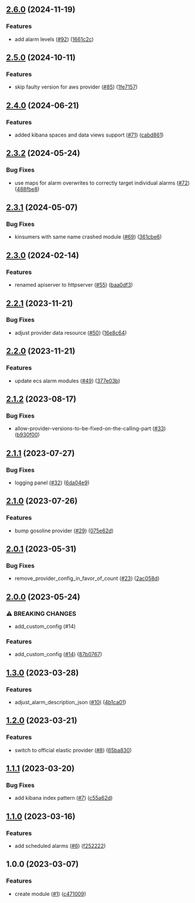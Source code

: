 ## [2.6.0](https://github.com/justtrackio/terraform-aws-ecs-gosoline-monitoring/compare/v2.5.0...v2.6.0) (2024-11-19)


### Features

* add alarm levels ([#92](https://github.com/justtrackio/terraform-aws-ecs-gosoline-monitoring/issues/92)) ([1661c2c](https://github.com/justtrackio/terraform-aws-ecs-gosoline-monitoring/commit/1661c2cb4fd0804c783a2ca5985c87ed17f7cc44))

## [2.5.0](https://github.com/justtrackio/terraform-aws-ecs-gosoline-monitoring/compare/v2.4.0...v2.5.0) (2024-10-11)


### Features

* skip faulty version for aws provider ([#85](https://github.com/justtrackio/terraform-aws-ecs-gosoline-monitoring/issues/85)) ([1fe7157](https://github.com/justtrackio/terraform-aws-ecs-gosoline-monitoring/commit/1fe7157031c2989517182bbace87e0ce7d0f90fb))

## [2.4.0](https://github.com/justtrackio/terraform-aws-ecs-gosoline-monitoring/compare/v2.3.2...v2.4.0) (2024-06-21)


### Features

* added kibana spaces and data views support ([#71](https://github.com/justtrackio/terraform-aws-ecs-gosoline-monitoring/issues/71)) ([cabd861](https://github.com/justtrackio/terraform-aws-ecs-gosoline-monitoring/commit/cabd8616c728db496d514b76ce8237a698752e0f))

## [2.3.2](https://github.com/justtrackio/terraform-aws-ecs-gosoline-monitoring/compare/v2.3.1...v2.3.2) (2024-05-24)


### Bug Fixes

* use maps for alarm overwrites to correctly target individual alarms ([#72](https://github.com/justtrackio/terraform-aws-ecs-gosoline-monitoring/issues/72)) ([488fbe8](https://github.com/justtrackio/terraform-aws-ecs-gosoline-monitoring/commit/488fbe8e2ea985683f1ad36c5025aead988cbfdc))

## [2.3.1](https://github.com/justtrackio/terraform-aws-ecs-gosoline-monitoring/compare/v2.3.0...v2.3.1) (2024-05-07)


### Bug Fixes

* kinsumers with same name crashed module ([#69](https://github.com/justtrackio/terraform-aws-ecs-gosoline-monitoring/issues/69)) ([361cbe6](https://github.com/justtrackio/terraform-aws-ecs-gosoline-monitoring/commit/361cbe69b6248dce6979119c7ca62b4d5edab4dc))

## [2.3.0](https://github.com/justtrackio/terraform-aws-ecs-gosoline-monitoring/compare/v2.2.1...v2.3.0) (2024-02-14)


### Features

* renamed apiserver to httpserver ([#55](https://github.com/justtrackio/terraform-aws-ecs-gosoline-monitoring/issues/55)) ([baa0df3](https://github.com/justtrackio/terraform-aws-ecs-gosoline-monitoring/commit/baa0df3b1621141f4e3d8d90a967114cf3cbc70e))

## [2.2.1](https://github.com/justtrackio/terraform-aws-ecs-gosoline-monitoring/compare/v2.2.0...v2.2.1) (2023-11-21)


### Bug Fixes

* adjust provider data resource ([#50](https://github.com/justtrackio/terraform-aws-ecs-gosoline-monitoring/issues/50)) ([16e8c64](https://github.com/justtrackio/terraform-aws-ecs-gosoline-monitoring/commit/16e8c64127a19c6fbd12c0ca2d78c87031e6768f))

## [2.2.0](https://github.com/justtrackio/terraform-aws-ecs-gosoline-monitoring/compare/v2.1.3...v2.2.0) (2023-11-21)


### Features

* update ecs alarm modules ([#49](https://github.com/justtrackio/terraform-aws-ecs-gosoline-monitoring/issues/49)) ([377e03b](https://github.com/justtrackio/terraform-aws-ecs-gosoline-monitoring/commit/377e03bf57b951c73945fdfd738112deedae27dc))

## [2.1.2](https://github.com/justtrackio/terraform-aws-ecs-gosoline-monitoring/compare/v2.1.1...v2.1.2) (2023-08-17)


### Bug Fixes

* allow-provider-versions-to-be-fixed-on-the-calling-part ([#33](https://github.com/justtrackio/terraform-aws-ecs-gosoline-monitoring/issues/33)) ([b930f00](https://github.com/justtrackio/terraform-aws-ecs-gosoline-monitoring/commit/b930f00cafd046b5e7a64bdd8b1ba41b3bd224b5))

## [2.1.1](https://github.com/justtrackio/terraform-aws-ecs-gosoline-monitoring/compare/v2.1.0...v2.1.1) (2023-07-27)


### Bug Fixes

* logging panel ([#32](https://github.com/justtrackio/terraform-aws-ecs-gosoline-monitoring/issues/32)) ([6da04e9](https://github.com/justtrackio/terraform-aws-ecs-gosoline-monitoring/commit/6da04e991d97f0a1a12dc34914a61aab533cf868))

## [2.1.0](https://github.com/justtrackio/terraform-aws-ecs-gosoline-monitoring/compare/v2.0.1...v2.1.0) (2023-07-26)


### Features

* bump gosoline provider ([#29](https://github.com/justtrackio/terraform-aws-ecs-gosoline-monitoring/issues/29)) ([075e62d](https://github.com/justtrackio/terraform-aws-ecs-gosoline-monitoring/commit/075e62d7469b0cd8b7bafda72a1081515ac4febc))

## [2.0.1](https://github.com/justtrackio/terraform-aws-ecs-gosoline-monitoring/compare/v2.0.0...v2.0.1) (2023-05-31)


### Bug Fixes

* remove_provider_config_in_favor_of_count ([#23](https://github.com/justtrackio/terraform-aws-ecs-gosoline-monitoring/issues/23)) ([2ac058d](https://github.com/justtrackio/terraform-aws-ecs-gosoline-monitoring/commit/2ac058d570f443de7944fe4d62d6484ca20f1b70))

## [2.0.0](https://github.com/justtrackio/terraform-aws-ecs-gosoline-monitoring/compare/v1.3.0...v2.0.0) (2023-05-24)


### ⚠ BREAKING CHANGES

* add_custom_config (#14)

### Features

* add_custom_config ([#14](https://github.com/justtrackio/terraform-aws-ecs-gosoline-monitoring/issues/14)) ([87b0767](https://github.com/justtrackio/terraform-aws-ecs-gosoline-monitoring/commit/87b076729206f8493d46ac57f5c1b07488567fb2))

## [1.3.0](https://github.com/justtrackio/terraform-aws-ecs-gosoline-monitoring/compare/v1.2.0...v1.3.0) (2023-03-28)


### Features

* adjust_alarm_description_json ([#10](https://github.com/justtrackio/terraform-aws-ecs-gosoline-monitoring/issues/10)) ([4b1ca01](https://github.com/justtrackio/terraform-aws-ecs-gosoline-monitoring/commit/4b1ca0183afc566353cb16a6aebfc9313078ddb1))

## [1.2.0](https://github.com/justtrackio/terraform-aws-ecs-gosoline-monitoring/compare/v1.1.1...v1.2.0) (2023-03-21)


### Features

* switch to official elastic provider ([#8](https://github.com/justtrackio/terraform-aws-ecs-gosoline-monitoring/issues/8)) ([65ba830](https://github.com/justtrackio/terraform-aws-ecs-gosoline-monitoring/commit/65ba830c534c9d509c89df48d651d6c2f5d254a0))

## [1.1.1](https://github.com/justtrackio/terraform-aws-ecs-gosoline-monitoring/compare/v1.1.0...v1.1.1) (2023-03-20)


### Bug Fixes

* add kibana index pattern ([#7](https://github.com/justtrackio/terraform-aws-ecs-gosoline-monitoring/issues/7)) ([c55a62d](https://github.com/justtrackio/terraform-aws-ecs-gosoline-monitoring/commit/c55a62d5056cb7f08d9a0814e12bca0cad898700))

## [1.1.0](https://github.com/justtrackio/terraform-aws-ecs-gosoline-monitoring/compare/v1.0.0...v1.1.0) (2023-03-16)


### Features

* add scheduled alarms ([#6](https://github.com/justtrackio/terraform-aws-ecs-gosoline-monitoring/issues/6)) ([f252222](https://github.com/justtrackio/terraform-aws-ecs-gosoline-monitoring/commit/f25222281431aa3e5750ca112a8bf268d498e726))

## 1.0.0 (2023-03-07)


### Features

* create module ([#1](https://github.com/justtrackio/terraform-aws-ecs-gosoline-monitoring/issues/1)) ([c471009](https://github.com/justtrackio/terraform-aws-ecs-gosoline-monitoring/commit/c4710099c11a7bd1b190bfb55e2e966f603fae13))
